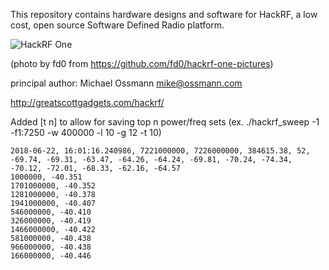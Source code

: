 This repository contains hardware designs and software for HackRF,
a low cost, open source Software Defined Radio platform.

![HackRF One](https://raw.github.com/mossmann/hackrf/master/doc/HackRF-One-fd0-0009.jpeg)

(photo by fd0 from https://github.com/fd0/hackrf-one-pictures)

principal author: Michael Ossmann <mike@ossmann.com>

http://greatscottgadgets.com/hackrf/

Added [t n] to allow for saving top n power/freq sets
(ex. ./hackrf_sweep -1 -f1:7250 -w 400000 -l 10 -g 12 -t 10)

    2018-06-22, 16:01:16.240986, 7221000000, 7226000000, 384615.38, 52, -69.74, -69.31, -63.47, -64.26, -64.24, -69.81, -70.24, -74.34, -70.12, -72.01, -68.33, -62.16, -64.57
    1000000, -40.351
    1701000000, -40.352
    1281000000, -40.378
    1941000000, -40.407
    546000000, -40.410
    326000000, -40.419
    1466000000, -40.422
    581000000, -40.438
    966000000, -40.438
    166000000, -40.446
